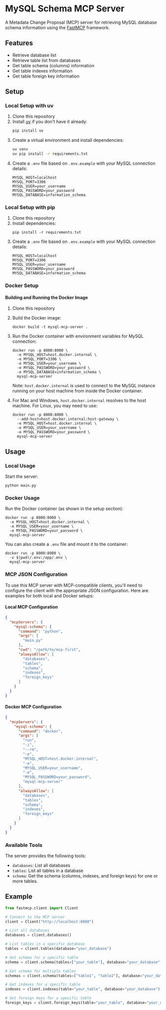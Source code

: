 # MySQL Schema MCP Server

A Metadata Change Proposal (MCP) server for retrieving MySQL database schema information using the [FastMCP](https://github.com/jlowin/fastmcp) framework.

## Features

- Retrieve database list
- Retrieve table list from databases
- Get table schema (columns) information
- Get table indexes information
- Get table foreign key information

## Setup

### Local Setup with uv

1. Clone this repository
2. Install [uv](https://github.com/astral-sh/uv) if you don't have it already:
   ```bash
   pip install uv
   ```
3. Create a virtual environment and install dependencies:
   ```bash
   uv venv
   uv pip install -r requirements.txt
   ```
4. Create a `.env` file based on `.env.example` with your MySQL connection details:
   ```
   MYSQL_HOST=localhost
   MYSQL_PORT=3306
   MYSQL_USER=your_username
   MYSQL_PASSWORD=your_password
   MYSQL_DATABASE=information_schema
   ```

### Local Setup with pip

1. Clone this repository
2. Install dependencies:
   ```
   pip install -r requirements.txt
   ```
3. Create a `.env` file based on `.env.example` with your MySQL connection details:
   ```
   MYSQL_HOST=localhost
   MYSQL_PORT=3306
   MYSQL_USER=your_username
   MYSQL_PASSWORD=your_password
   MYSQL_DATABASE=information_schema
   ```

### Docker Setup

#### Building and Running the Docker Image

1. Clone this repository
2. Build the Docker image:
   ```
   docker build -t mysql-mcp-server .
   ```
3. Run the Docker container with environment variables for MySQL connection:
   ```
   docker run -p 8000:8000 \
     -e MYSQL_HOST=host.docker.internal \
     -e MYSQL_PORT=3306 \
     -e MYSQL_USER=your_username \
     -e MYSQL_PASSWORD=your_password \
     -e MYSQL_DATABASE=information_schema \
     mysql-mcp-server
   ```

   Note: `host.docker.internal` is used to connect to the MySQL instance running on your host machine from inside the Docker container.

4. For Mac and Windows, `host.docker.internal` resolves to the host machine. For Linux, you may need to use:
   ```
   docker run -p 8000:8000 \
     --add-host=host.docker.internal:host-gateway \
     -e MYSQL_HOST=host.docker.internal \
     -e MYSQL_USER=your_username \
     -e MYSQL_PASSWORD=your_password \
     mysql-mcp-server
   ```

## Usage

### Local Usage

Start the server:
```
python main.py
```

### Docker Usage

Run the Docker container (as shown in the setup section):
```
docker run -p 8000:8000 \
  -e MYSQL_HOST=host.docker.internal \
  -e MYSQL_USER=your_username \
  -e MYSQL_PASSWORD=your_password \
  mysql-mcp-server
```

You can also create a `.env` file and mount it to the container:
```
docker run -p 8000:8000 \
  -v $(pwd)/.env:/app/.env \
  mysql-mcp-server
```

### MCP JSON Configuration

To use this MCP server with MCP-compatible clients, you'll need to configure the client with the appropriate JSON configuration. Here are examples for both local and Docker setups:

#### Local MCP Configuration

```json
{
  "mcpServers": {
    "mysql-schema": {
      "command": "python",
      "args": [
        "main.py"
      ],
      "cwd": "/path/to/mcp-first",
      "alwaysAllow": [
        "databases",
        "tables",
        "schema",
        "indexes",
        "foreign_keys"
      ]
    }
  }
}
```

#### Docker MCP Configuration

```json
{
  "mcpServers": {
    "mysql-schema": {
      "command": "docker",
      "args": [
        "run",
        "-i",
        "--rm",
        "-e",
        "MYSQL_HOST=host.docker.internal",
        "-e",
        "MYSQL_USER=your_username",
        "-e",
        "MYSQL_PASSWORD=your_password",
        "mysql-mcp-server"
      ],
      "alwaysAllow": [
        "databases",
        "tables",
        "schema",
        "indexes",
        "foreign_keys"
      ]
    }
  }
}
```

### Available Tools

The server provides the following tools:
- `databases`: List all databases
- `tables`: List all tables in a database
- `schema`: Get the schema (columns, indexes, and foreign keys) for one or more tables.

## Example

```python
from fastmcp.client import Client

# Connect to the MCP server
client = Client("http://localhost:8000")

# List all databases
databases = client.databases()

# List tables in a specific database
tables = client.tables(database="your_database")

# Get schema for a specific table
schema = client.schema(tables=["your_table"], database="your_database")

# Get schema for multiple tables
schemas = client.schema(tables=["table1", "table2"], database="your_database")

# Get indexes for a specific table
indexes = client.indexes(table="your_table", database="your_database")

# Get foreign keys for a specific table
foreign_keys = client.foreign_keys(table="your_table", database="your_database")
```
